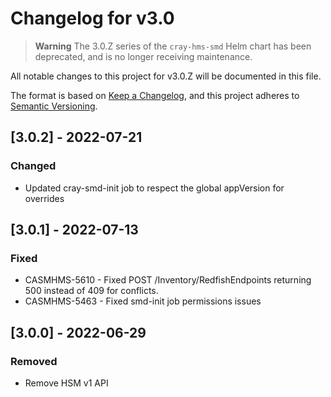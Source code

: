 # Changelog for v3.0

> **Warning**
> The 3.0.Z series of the `cray-hms-smd` Helm chart has been deprecated, and is no longer 
> receiving maintenance.

All notable changes to this project for v3.0.Z will be documented in this file.

The format is based on [Keep a Changelog](https://keepachangelog.com/en/1.0.0/),
and this project adheres to [Semantic Versioning](https://semver.org/spec/v2.0.0.html).

## [3.0.2] - 2022-07-21

### Changed

- Updated cray-smd-init job to respect the global appVersion for overrides

## [3.0.1] - 2022-07-13

### Fixed

- CASMHMS-5610 - Fixed POST /Inventory/RedfishEndpoints returning 500 instead of 409 for conflicts.
- CASMHMS-5463 - Fixed smd-init job permissions issues

## [3.0.0] - 2022-06-29

### Removed

- Remove HSM v1 API
